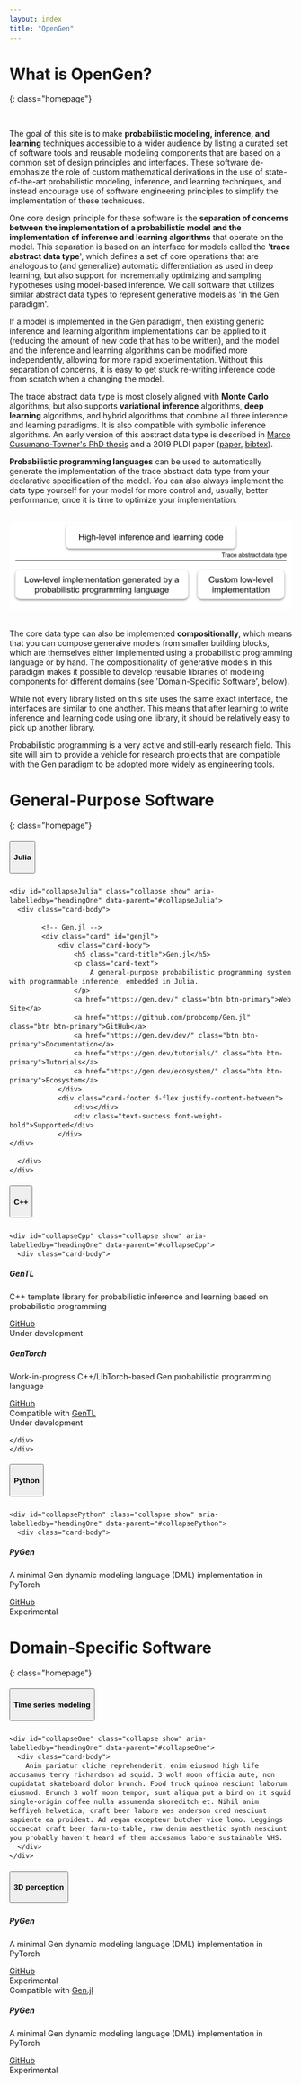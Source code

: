 ```yaml
---
layout: index
title: "OpenGen"
---
```


# What is OpenGen?
{: class="homepage"}

<br>

The goal of this site is to make **probabilistic modeling, inference, and learning** techniques accessible to a wider audience by 
listing a curated set of software tools and reusable modeling components 
that are based on a common set of design principles and interfaces.
These software de-emphasize the role of custom mathematical derivations in the use of state-of-the-art probabilistic modeling, inference, and learning techniques, and instead
encourage use of software engineering principles to simplify the implementation of these techniques.

One core design principle for these software is the **separation of concerns between the implementation of a probabilistic model and the implementation of inference and learning algorithms** that operate on the model.
This separation is based on an interface for models called the '**trace abstract data type**', which defines a set of core operations that are analogous to (and generalize) automatic differentiation as used in deep learning, but also support for incrementally optimizing and sampling hypotheses using model-based inference.
We call software that utilizes similar abstract data types to represent generative models as 'in the Gen paradigm'.

If a model is implemented in the Gen paradigm, then existing generic inference and learning algorithm implementations can be applied to it (reducing the amount of new code that has to be written),
and the model and the inference and learning algorithms can be modified more independently, allowing for more rapid experimentation.
Without this separation of concerns, it is easy to get stuck re-writing inference code from scratch when a changing the model.

The trace abstract data type is most closely aligned with **Monte Carlo** algorithms, but also supports **variational inference** algorithms, **deep learning** algorithms, and hybrid algorithms that combine all three inference and learning paradigms.
It is also compatible with symbolic inference algorithms.
An early version of this abstract data type is described in [Marco Cusumano-Towner's PhD thesis](https://www.mct.dev/assets/mct-thesis.pdf) and a 2019 PLDI paper ([paper](https://dl.acm.org/doi/10.1145/3314221.3314642), [bibtex](https://www.gen.dev/assets/gen-pldi.txt)).

**Probabilistic programming languages** can be used to automatically generate the implementation of the trace abstract data type from your declarative specification of the model.
You can also always implement the data type yourself for your model for more control and, usually, better performance, once it is time to optimize your implementation.

<br>
<div class="container">
    <div class="row">
    <div class="col-6 mx-auto">
        <img src="assets/images/gen-architecture.svg" class="img-fluid">
    </div>
    </div>
</div>
<br>

The core data type can also be implemented **compositionally**, which means that you can compose generaive models from smaller building blocks, which are themselves either implemented using a probabilistic programming language or by hand.
The compositionality of generative models in this paradigm makes it possible to develop reusable libraries of modeling components for different domains (see 'Domain-Specific Software', below).

While not every library listed on this site uses the same exact interface, the interfaces are similar to one another.
This means that after learning to write inference and learning code using one library, it should be relatively easy to pick up another library.

Probabilistic programming is a very active and still-early research field.
This site will aim to provide a vehicle for research projects that are compatible with the Gen paradigm to be adopted more widely as engineering tools.

# General-Purpose Software 
{: class="homepage"}

<div id="accordion">

  <!---
  ***************
  **** Julia ****
  ***************
  -->
  <div class="card">
    <div class="card-header" id="headingJulia">
      <h5 class="mb-0">
        <button class="btn btn-link" data-toggle="collapse" data-target="#collapseJulia" aria-expanded="true" aria-controls="julia">
          <h4>Julia</h4>
        </button>
      </h5>
    </div>

    <div id="collapseJulia" class="collapse show" aria-labelledby="headingOne" data-parent="#collapseJulia">
      <div class="card-body">

            <!-- Gen.jl -->
            <div class="card" id="genjl">
                <div class="card-body">
                    <h5 class="card-title">Gen.jl</h5>
                    <p class="card-text">
                        A general-purpose probabilistic programming system with programmable inference, embedded in Julia.
                    </p>
                    <a href="https://gen.dev/" class="btn btn-primary">Web Site</a>
                    <a href="https://github.com/probcomp/Gen.jl" class="btn btn-primary">GitHub</a>
                    <a href="https://gen.dev/dev/" class="btn btn-primary">Documentation</a>
                    <a href="https://gen.dev/tutorials/" class="btn btn-primary">Tutorials</a>
                    <a href="https://gen.dev/ecosystem/" class="btn btn-primary">Ecosystem</a>
                </div>
                <div class="card-footer d-flex justify-content-between">
                    <div></div>
                    <div class="text-success font-weight-bold">Supported</div>
                </div>
    </div>

      </div>
    </div>



  </div>

  <!---
  *************
  **** C++ ****
  *************
  -->
  <div class="card">
    <div class="card-header" id="cpp">
      <h5 class="mb-0">
        <button class="btn btn-link" data-toggle="collapse" data-target="#collapseCpp" aria-expanded="true" aria-controls="collapseCpp">
          <h4>C++</h4>
        </button>
      </h5>
    </div>

    <div id="collapseCpp" class="collapse show" aria-labelledby="headingOne" data-parent="#collapseCpp">
      <div class="card-body">

<div class="card" id="gentl">
    <div class="card-body">
        <h5 class="card-title">GenTL</h5>
        <p class="card-text">
            C++ template library for probabilistic inference and learning based on probabilistic programming
        </p>
        <a href="https://github.com/OpenGen/GenTL" class="btn btn-primary">GitHub</a>
    </div>
    <div class="card-footer d-flex justify-content-between">
        <div></div>
        <div class="text-warning font-weight-bold">Under development</div>
    </div>
</div>

<div class="card" id="gentorch">
    <div class="card-body">
        <h5 class="card-title">GenTorch</h5>
        <p class="card-text">
            Work-in-progress C++/LibTorch-based Gen probabilistic programming language
        </p>
        <a href="https://github.com/OpenGen/GenTorch" class="btn btn-primary">GitHub</a>
    </div>
    <div class="card-footer d-flex justify-content-between">
        <div>Compatible with <a href="#gentl">GenTL</a></div>
        <div class="text-warning font-weight-bold">Under development</div>
    </div>
</div>



    </div>
    </div>

  </div>

  <!---
  ****************
  **** Python ****
  ****************
  -->
  <div class="card">
    <div class="card-header" id="python">
      <h5 class="mb-0">
        <button class="btn btn-link" data-toggle="collapse" data-target="#collapsePython" aria-expanded="true" aria-controls="collapsePython">
          <h4>Python</h4>
        </button>
      </h5>
    </div>

    <div id="collapsePython" class="collapse show" aria-labelledby="headingOne" data-parent="#collapsePython">
      <div class="card-body">

<div class="card" id="pygen">
    <div class="card-body">
        <h5 class="card-title">PyGen</h5>
        <p class="card-text">
            A minimal Gen dynamic modeling language (DML) implementation in PyTorch
        </p>
        <a href="https://github.com/OpenGen/pygen" class="btn btn-primary">GitHub</a>
    </div>
    <div class="card-footer d-flex justify-content-between">
        <div></div>
        <div class="text-danger font-weight-bold">Experimental</div>
    </div>
</div>
    </div>
</div>
</div>


</div> <!-- general purpose software -->

# Domain-Specific Software 
{: class="homepage"}

<div id="accordion">
  <div class="card">
    <div class="card-header" id="headingOne">
      <h5 class="mb-0">
        <button class="btn btn-link" data-toggle="collapse" data-target="#collapseOne" aria-expanded="true" aria-controls="collapseOne">
          <h4>Time series modeling</h4>
        </button>
      </h5>
    </div>

    <div id="collapseOne" class="collapse show" aria-labelledby="headingOne" data-parent="#collapseOne">
      <div class="card-body">
        Anim pariatur cliche reprehenderit, enim eiusmod high life accusamus terry richardson ad squid. 3 wolf moon officia aute, non cupidatat skateboard dolor brunch. Food truck quinoa nesciunt laborum eiusmod. Brunch 3 wolf moon tempor, sunt aliqua put a bird on it squid single-origin coffee nulla assumenda shoreditch et. Nihil anim keffiyeh helvetica, craft beer labore wes anderson cred nesciunt sapiente ea proident. Ad vegan excepteur butcher vice lomo. Leggings occaecat craft beer farm-to-table, raw denim aesthetic synth nesciunt you probably haven't heard of them accusamus labore sustainable VHS.
      </div>
    </div>
  </div>

  <div class="card">
    <div class="card-header" id="headingTwo">
      <h5 class="mb-0">
        <button class="btn btn-link" data-toggle="collapse" data-target="#collapseTwo" aria-expanded="true" aria-controls="collapseTwo">
          <h4>3D perception</h4>
        </button>
      </h5>
    </div>
    <div id="collapseTwo" class="collapse show" aria-labelledby="headingTwo" data-parent="#collapseTwo">
      <div class="card-body">

<div class="card">
    <div class="card-body">
        <h5 class="card-title">PyGen</h5>
        <p class="card-text">
            A minimal Gen dynamic modeling language (DML) implementation in PyTorch
        </p>
        <a href="https://github.com/OpenGen/pygen" class="btn btn-primary">GitHub</a>
    </div>
    <div class="card-footer text-danger font-weight-bold">
        Experimental
    </div>
</div>

<div class="card">
    <div class="card-header">
        Compatible with <a href="#genjl">Gen.jl</a>
    </div>
    <div class="card-body">
        <h5 class="card-title">PyGen</h5>
        <p class="card-text">
            A minimal Gen dynamic modeling language (DML) implementation in PyTorch
        </p>
        <a href="https://github.com/OpenGen/pygen" class="btn btn-primary">GitHub</a>
    </div>
    <div class="card-footer text-danger font-weight-bold">
        Experimental
    </div>
</div>

</div> 
